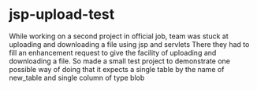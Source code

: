# jsp-upload-test
While working on a second project in official job, team was stuck at uploading and downloading a file using jsp and servlets
There they had to fill an enhancement request to give the facility of uploading and downloading a file.
So made a small test project to demonstrate one possible way of doing that
it expects a single table by the name of new_table and single column of type blob
